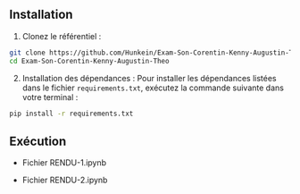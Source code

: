 ## Installation

1. Clonez le référentiel :
 ```bash
 git clone https://github.com/Hunkein/Exam-Son-Corentin-Kenny-Augustin-Theo.git
 cd Exam-Son-Corentin-Kenny-Augustin-Theo
 ```
 

2. Installation des dépendances : Pour installer les dépendances listées dans le fichier `requirements.txt`, exécutez la commande suivante dans votre terminal :

 ```bash
 pip install -r requirements.txt
 ```


## Exécution

* Fichier RENDU-1.ipynb

* Fichier RENDU-2.ipynb

